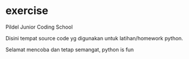 # exercise
Pildel Junior Coding School

Disini tempat source code yg digunakan untuk latihan/homework python.

Selamat mencoba dan tetap semangat, python is fun
